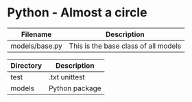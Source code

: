 # Python - Almost a circle

| Filename | Description |
| -------- | ----------- |
| models/base.py | This is the base class of all models |

| Directory | Description |
| --------- | ----------- |
| test | .txt unittest |
| models | Python package |
